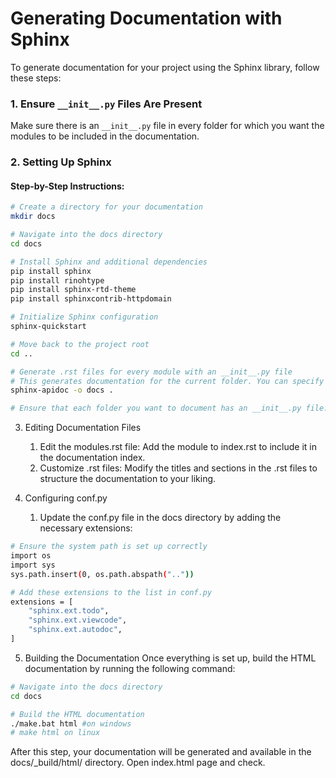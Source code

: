 # Generating Documentation with Sphinx

To generate documentation for your project using the Sphinx library, follow these steps:

### 1. Ensure `__init__.py` Files Are Present

Make sure there is an `__init__.py` file in every folder for which you want the modules to be included in the documentation.

### 2. Setting Up Sphinx

#### Step-by-Step Instructions:

```bash
# Create a directory for your documentation
mkdir docs

# Navigate into the docs directory
cd docs

# Install Sphinx and additional dependencies
pip install sphinx
pip install rinohtype
pip install sphinx-rtd-theme
pip install sphinxcontrib-httpdomain

# Initialize Sphinx configuration
sphinx-quickstart

# Move back to the project root
cd ..

# Generate .rst files for every module with an __init__.py file
# This generates documentation for the current folder. You can specify a specific folder if needed.
sphinx-apidoc -o docs .

# Ensure that each folder you want to document has an __init__.py file.
```

3. Editing Documentation Files

   1. Edit the modules.rst file:
      Add the module to index.rst to include it in the documentation index.
   2. Customize .rst files:
      Modify the titles and sections in the .rst files to structure the documentation to your liking.

4. Configuring conf.py
   1. Update the conf.py file in the docs directory by adding the necessary extensions:

```bash
# Ensure the system path is set up correctly
import os
import sys
sys.path.insert(0, os.path.abspath(".."))

# Add these extensions to the list in conf.py
extensions = [
    "sphinx.ext.todo",
    "sphinx.ext.viewcode",
    "sphinx.ext.autodoc",
]
```

5. Building the Documentation
   Once everything is set up, build the HTML documentation by running the following command:

```bash
# Navigate into the docs directory
cd docs

# Build the HTML documentation
./make.bat html #on windows
# make html on linux

```

After this step, your documentation will be generated and available in the docs/\_build/html/ directory.
Open index.html page and check.
